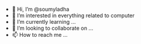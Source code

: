 - 👋 Hi, I’m @soumyladha
- 👀 I’m interested in everything related to computer
- 🌱 I’m currently learning ...
- 💞️ I’m looking to collaborate on ...
- 📫 How to reach me ...

<!---
soumyladha/soumyladha is a ✨ special ✨ repository because its `README.md` (this file) appears on your GitHub profile.
You can click the Preview link to take a look at your changes.
--->
